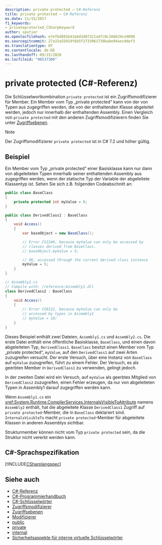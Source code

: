 ```yaml
---
description: private protected – C#-Referenz
title: private protected – C#-Referenz
ms.date: 11/15/2017
f1_keywords:
- privateprotected_CSharpKeyword
author: sputier
ms.openlocfilehash: e7ef6d691b43abd3d07321adfc0c166629ce9098
ms.sourcegitcommit: 27a15a55019f6b5f2733961738babe94aec0def3
ms.translationtype: HT
ms.contentlocale: de-DE
ms.lasthandoff: 09/15/2020
ms.locfileid: "90537300"
---
```

# <a name="private-protected-c-reference"></a>private protected (C#-Referenz)

Die Schlüsselwortkombination `private protected` ist ein Zugriffsmodifizierer für Member. Ein Member vom Typ „private protected“ kann von der von Typen aus zugegriffen werden, die von der enthaltenden Klasse abgeleitet werden, jedoch nur innerhalb der enthaltenden Assembly. Einen Vergleich von `private protected` mit den anderen Zugriffsmodifizierern finden Sie unter [Zugriffsebenen](accessibility-levels.md).

> [!NOTE]
> Der Zugriffsmodifizierer `private protected` ist in C# 7.2 und höher gültig.

## <a name="example"></a>Beispiel

Ein Member vom Typ „private protected“ einer Basisklasse kann nur dann von abgeleiteten Typen innerhalb seiner enthaltenden Assembly aus zugegriffen werden, wenn der statische Typ der Variable der abgeleitete Klassentyp ist. Sehen Sie sich z.B. folgenden Codeabschnitt an:

```csharp
public class BaseClass
{
    private protected int myValue = 0;
}

public class DerivedClass1 : BaseClass
{
    void Access()
    {
        var baseObject = new BaseClass();

        // Error CS1540, because myValue can only be accessed by
        // classes derived from BaseClass.
        // baseObject.myValue = 5;

        // OK, accessed through the current derived class instance
        myValue = 5;
    }
}
```

```csharp
// Assembly2.cs
// Compile with: /reference:Assembly1.dll
class DerivedClass2 : BaseClass
{
    void Access()
    {
        // Error CS0122, because myValue can only be
        // accessed by types in Assembly1
        // myValue = 10;
    }
}
```

Dieses Beispiel enthält zwei Dateien, `Assembly1.cs` und `Assembly2.cs`.
Die erste Datei enthält eine öffentliche Basisklasse, `BaseClass`, und einen davon abgeleiteten Typ, `DerivedClass1`. `BaseClass` besitzt einen Member vom Typ „private protected“, `myValue`, auf den `DerivedClass1` auf zwei Arten zuzugreifen versucht. Der erste Versuch, über eine Instanz von `BaseClass` auf `myValue` zuzugreifen, führt zu einem Fehler. Der Versuch, es als geerbten Member in `DerivedClass1` zu verwenden, gelingt jedoch.

In der zweiten Datei wird ein Versuch, auf `myValue` als geerbtes Mitglied von `DerivedClass2` zuzugreifen, einen Fehler erzeugen, da nur von abgeleiteten Typen in Assembly1 darauf zugegriffen werden kann.

Wenn `Assembly1.cs` ein <xref:System.Runtime.CompilerServices.InternalsVisibleToAttribute> namens `Assembly2` enthält, hat die abgeleitete Klasse `DerivedClass1` Zugriff auf `private protected`-Member, die in `BaseClass` deklariert sind. `InternalsVisibleTo` macht `private protected`-Member für abgeleitete Klassen in anderen Assemblys sichtbar.

Strukturmember können nicht vom Typ `private protected` sein, da die Struktur nicht vererbt werden kann.

## <a name="c-language-specification"></a>C#-Sprachspezifikation

[!INCLUDE[CSharplangspec](~/includes/csharplangspec-md.md)]

## <a name="see-also"></a>Siehe auch

- [C#-Referenz](../index.md)
- [C#-Programmierhandbuch](../../programming-guide/index.md)
- [C#-Schlüsselwörter](index.md)
- [Zugriffsmodifizierer](access-modifiers.md)
- [Zugriffsebenen](accessibility-levels.md)
- [Modifizierer](index.md)
- [public](public.md)
- [private](private.md)
- [internal](internal.md)
- [Sicherheitsaspekte für interne virtuelle Schlüsselwörter](/previous-versions/dotnet/netframework-4.0/heyd8kky(v=vs.100))
